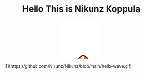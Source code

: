 <h1 align="center">Hello This is Nikunz Koppula</h1>

<p align="center">
  <img src="hello-wave.gif" alt="animated" />
</p>
![](https://github.com/Nikunz/Nikunz/blob/main/hello-wave.gif)
